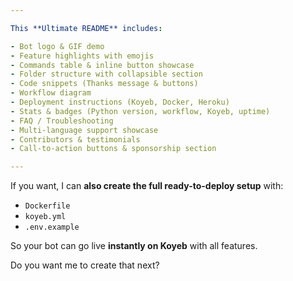 ```yaml
---

This **Ultimate README** includes:

- Bot logo & GIF demo  
- Feature highlights with emojis  
- Commands table & inline button showcase  
- Folder structure with collapsible section  
- Code snippets (Thanks message & buttons)  
- Workflow diagram  
- Deployment instructions (Koyeb, Docker, Heroku)  
- Stats & badges (Python version, workflow, Koyeb, uptime)  
- FAQ / Troubleshooting  
- Multi-language support showcase  
- Contributors & testimonials  
- Call-to-action buttons & sponsorship section  

---
```


If you want, I can **also create the full ready-to-deploy setup** with:

- `Dockerfile`  
- `koyeb.yml`  
- `.env.example`  

So your bot can go live **instantly on Koyeb** with all features.  

Do you want me to create that next?
